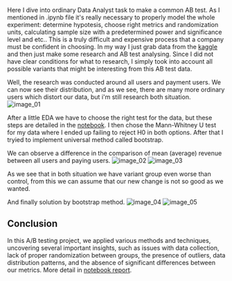 Here I dive into ordinary Data Analyst task to make a common AB test. As I mentioned in .ipynb file it's really necessary to properly model the whole experiment: determine hypotesis, choose right metrics and randomization units, calculating sample size with a predetermined power and significance level and etc.. 
This is a truly difficult and expensive process that a company must be confident in choosing. In my way I just grab data from the [kaggle](https://www.kaggle.com/datasets/sergylog/ab-test-data) and then just make some research and AB test analysing. Since I did not have clear conditions for what to research, I simply took into account all possible variants that might be interesting from this AB test data.

Well, the research was conducted around all users and payment users. We can now see their distribution, and as we see, there are many more ordinary users which distort our data, but i'm still research both situation.
![image_01](https://github.com/elch1k/ab_testing/blob/main/images/image_01.png?raw=true)

After a little EDA we have to choose the right test for the data, but these steps are detailed in the [notebook](https://github.com/elch1k/ab_testing/blob/main/AB_test_project.ipynb). I then chose the Mann-Whitney U test for my data where I ended up failing to reject H0 in both options. After that I tryied to implement universal method called bootstrap.

We can observe a difference in the comparison of mean (average) revenue between all users and paying users.
![image_02](https://github.com/elch1k/ab_testing/blob/main/images/image_02.png?raw=true)
![image_03](https://github.com/elch1k/ab_testing/blob/main/images/image_03.png?raw=true)

As we see that in both situation we have variant group even worse than control, from this we can assume that our new change is not so good as we wanted.

And finally solution by bootstrap method.
![image_04](https://github.com/elch1k/ab_testing/blob/main/images/image_04.png?raw=true)
![image_05](https://github.com/elch1k/ab_testing/blob/main/images/image_05.png?raw=true)

## Conclusion
In this A/B testing project, we applied various methods and techniques, uncovering several important insights, such as issues with data collection, lack of proper randomization between groups, the presence of outliers, data distribution patterns, and the absence of significant differences between our metrics. More detail in [notebook report](https://github.com/elch1k/ab_testing/blob/main/AB_test_project.ipynb).

